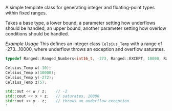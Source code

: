 A simple template class for generating integer and floating-point types within fixed ranges.

Takes a base type, a lower bound, a parameter setting how underflows should be handled, an
upper bound, another parameter setting how overlow conditions should be handled.

_Example Usage_
This defines an integer class `Celsius_Temp` with a range of -273...10000, where underflow throws an exception and overflow saturates.

```c++
typedef Ranged::Ranged_Numbers<int16_t, -273, Ranged::EXCEPT, 10000, Ranged::SATURATE> Celsius_Temp;

Celsius_Temp w(-10);
Celsius_Temp x(10000);
Celsius_Temp y(-272);
Celsius_Temp z(5);

std::out << w / z;    // -2
std::cout << x + z;   // saturates, 10000
std::out << y - z;    // throws an underflow exception
'
```